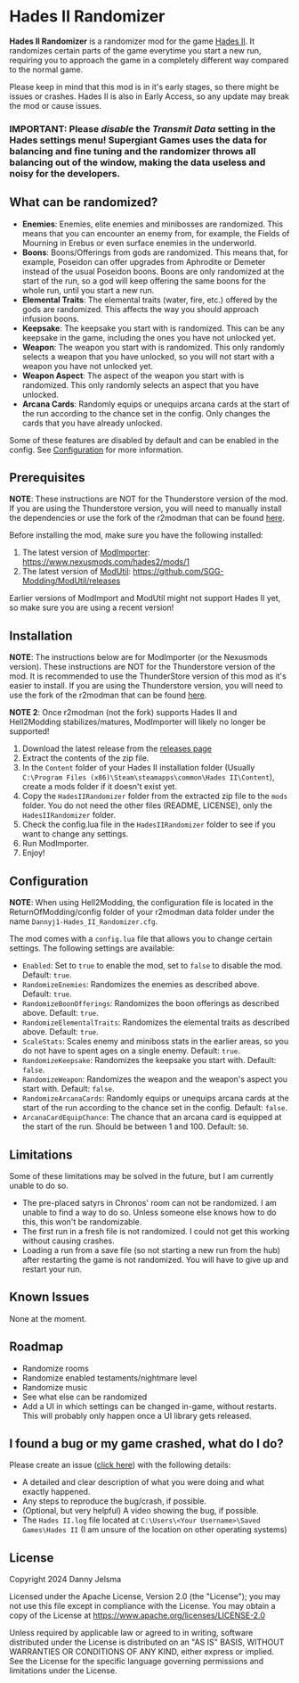 # Hades II Randomizer
**Hades II Randomizer** is a randomizer mod for the game [Hades II](https://store.steampowered.com/app/1145350/Hades_II/). It randomizes certain parts of the game everytime you start a new run, requiring you to approach the game in a completely different way compared to the normal game. 

Please keep in mind that this mod is in it's early stages, so there might be issues or crashes. Hades II is also in Early Access, so any update may break the mod or cause issues.

### IMPORTANT: Please *disable* the *Transmit Data* setting in the Hades settings menu! Supergiant Games uses the data for balancing and fine tuning and the randomizer throws all balancing out of the window, making the data useless and noisy for the developers.

## What can be randomized?
- **Enemies**: Enemies, elite enemies and minibosses are randomized. This means that you can encounter an enemy from, for example, the Fields of Mourning in Erebus or even surface enemies in the underworld.
- **Boons**: Boons/Offerings from gods are randomized. This means that, for example, Poseidon can offer upgrades from Aphrodite or Demeter instead of the usual Poseidon boons. Boons are only randomized at the start of the run, so a god will keep offering the same boons for the whole run, until you start a new run.
- **Elemental Traits**: The elemental traits (water, fire, etc.) offered by the gods are randomized. This affects the way you should approach infusion boons.
- **Keepsake**: The keepsake you start with is randomized. This can be any keepsake in the game, including the ones you have not unlocked yet.
- **Weapon**: The weapon you start with is randomized. This only randomly selects a weapon that you have unlocked, so you will not start with a weapon you have not unlocked yet.
- **Weapon Aspect**: The aspect of the weapon you start with is randomized. This only randomly selects an aspect that you have unlocked.
- **Arcana Cards**: Randomly equips or unequips arcana cards at the start of the run according to the chance set in the config. Only changes the cards that you have already unlocked.

Some of these features are disabled by default and can be enabled in the config. See [Configuration](#configuration) for more information.

## Prerequisites
**NOTE**: These instructions are NOT for the Thunderstore version of the mod. If you are using the Thunderstore version, you will need to manually install the dependencies or use the fork of the r2modman that can be found [here](https://github.com/xiaoxiao921/r2modmanPlus/releases).

Before installing the mod, make sure you have the following installed:
1. The latest version of [ModImporter](https://www.nexusmods.com/hades2/mods/1): https://www.nexusmods.com/hades2/mods/1
2. The latest version of [ModUtil](https://github.com/SGG-Modding/ModUtil/releases): https://github.com/SGG-Modding/ModUtil/releases

Earlier versions of ModImport and ModUtil might not support Hades II yet, so make sure you are using a recent version!

## Installation
**NOTE**: The instructions below are for ModImporter (or the Nexusmods version). These instructions are NOT for the Thunderstore version of the mod. It is recommended to use the ThunderStore version of this mod as it's easier to install. If you are using the Thunderstore version, you will need to use the fork of the r2modman that can be found [here](https://github.com/xiaoxiao921/r2modmanPlus/releases).

**NOTE 2**: Once r2modman (not the fork) supports Hades II and Hell2Modding stabilizes/matures, ModImporter will likely no longer be supported!

1. Download the latest release from the [releases page](https://github.com/Dannyj1/HadesIIRandomizer/releases)
2. Extract the contents of the zip file.
3. In the `Content` folder of your Hades II installation folder (Usually `C:\Program Files (x86)\Steam\steamapps\common\Hades II\Content`), create a mods folder if it doesn't exist yet.
4. Copy the `HadesIIRandomizer` folder from the extracted zip file to the `mods` folder. You do not need the other files (README, LICENSE), only the `HadesIIRandomizer` folder.
5. Check the config.lua file in the `HadesIIRandomizer` folder to see if you want to change any settings.
6. Run ModImporter.
7. Enjoy!

## Configuration
**NOTE**: When using Hell2Modding, the configuration file is located in the ReturnOfModding/config folder of your r2modman data folder under the name `Dannyj1-Hades_II_Randomizer.cfg`. 

The mod comes with a `config.lua` file that allows you to change certain settings. The following settings are available:
- `Enabled`: Set to `true` to enable the mod, set to `false` to disable the mod. Default: `true`.
- `RandomizeEnemies`: Randomizes the enemies as described above. Default: `true`.
- `RandomizeBoonOfferings`: Randomizes the boon offerings as described above. Default: `true`.
- `RandomizeElementalTraits`: Randomizes the elemental traits as described above. Default: `true`.
- `ScaleStats`: Scales enemy and miniboss stats in the earlier areas, so you do not have to spent ages on a single enemy. Default: `true`.
- `RandomizeKeepsake`: Randomizes the keepsake you start with. Default: `false`.
- `RandomizeWeapon`: Randomizes the weapon and the weapon's aspect you start with. Default: `false`.
- `RandomizeArcanaCards`: Randomly equips or unequips arcana cards at the start of the run according to the chance set in the config. Default: `false`.
- `ArcanaCardEquipChance`: The chance that an arcana card is equipped at the start of the run. Should be between 1 and 100. Default: `50`.

## Limitations
Some of these limitations may be solved in the future, but I am currently unable to do so.
- The pre-placed satyrs in Chronos' room can not be randomized. I am unable to find a way to do so. Unless someone else knows how to do this, this won't be randomizable.
- The first run in a fresh file is not randomized. I could not get this working without causing crashes.
- Loading a run from a save file (so not starting a new run from the hub) after restarting the game is not randomized. You will have to give up and restart your run.

## Known Issues
None at the moment.

## Roadmap
- Randomize rooms
- Randomize enabled testaments/nightmare level
- Randomize music
- See what else can be randomized
- Add a UI in which settings can be changed in-game, without restarts. This will probably only happen once a UI library gets released.

## I found a bug or my game crashed, what do I do?
Please create an issue ([click here](https://github.com/Dannyj1/HadesIIRandomizer/issues/new/choose)) with the following details:
- A detailed and clear description of what you were doing and what exactly happened.
- Any steps to reproduce the bug/crash, if possible.
- (Optional, but very helpful) A video showing the bug, if possible.
- The `Hades II.log` file located at `C:\Users\<Your Username>\Saved Games\Hades II` (I am unsure of the location on other operating systems)

## License
Copyright 2024 Danny Jelsma

Licensed under the Apache License, Version 2.0 (the "License");
you may not use this file except in compliance with the License.
You may obtain a copy of the License at https://www.apache.org/licenses/LICENSE-2.0

Unless required by applicable law or agreed to in writing, software
distributed under the License is distributed on an "AS IS" BASIS,
WITHOUT WARRANTIES OR CONDITIONS OF ANY KIND, either express or implied.
See the License for the specific language governing permissions and
limitations under the License.